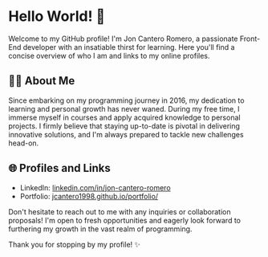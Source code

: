 # Hello World! 👋

Welcome to my GitHub profile! I'm Jon Cantero Romero, a passionate Front-End developer with an insatiable thirst for learning. Here you'll find a concise overview of who I am and links to my online profiles.

## 👨‍💻 About Me
Since embarking on my programming journey in 2016, my dedication to learning and personal growth has never waned. During my free time, I immerse myself in courses and apply acquired knowledge to personal projects. I firmly believe that staying up-to-date is pivotal in delivering innovative solutions, and I'm always prepared to tackle new challenges head-on.

## 🌐 Profiles and Links

- LinkedIn: [linkedin.com/in/jon-cantero-romero](https://www.linkedin.com/in/jon-cantero-romero/)
- Portfolio: [jcantero1998.github.io/portfolio/](https://jcantero1998.github.io/portfolio/)

Don't hesitate to reach out to me with any inquiries or collaboration proposals! I'm open to fresh opportunities and eagerly look forward to furthering my growth in the vast realm of programming.

Thank you for stopping by my profile! ✨
